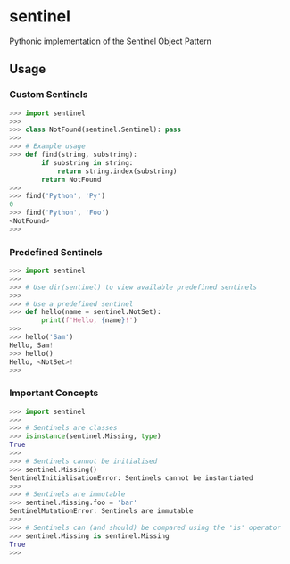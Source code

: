 # sentinel
Pythonic implementation of the Sentinel Object Pattern

## Usage

### Custom Sentinels
```python
>>> import sentinel
>>>
>>> class NotFound(sentinel.Sentinel): pass
>>>
>>> # Example usage
>>> def find(string, substring):
        if substring in string:
            return string.index(substring)
        return NotFound
>>>
>>> find('Python', 'Py')
0
>>> find('Python', 'Foo')
<NotFound>
>>>
```

### Predefined Sentinels
```python
>>> import sentinel
>>>
>>> # Use dir(sentinel) to view available predefined sentinels
>>>
>>> # Use a predefined sentinel
>>> def hello(name = sentinel.NotSet):
        print(f'Hello, {name}!')
>>>
>>> hello('Sam')
Hello, Sam!
>>> hello()
Hello, <NotSet>!
>>>
```

### Important Concepts
```python
>>> import sentinel
>>>
>>> # Sentinels are classes
>>> isinstance(sentinel.Missing, type)
True
>>>
>>> # Sentinels cannot be initialised
>>> sentinel.Missing()
SentinelInitialisationError: Sentinels cannot be instantiated
>>>
>>> # Sentinels are immutable
>>> sentinel.Missing.foo = 'bar'
SentinelMutationError: Sentinels are immutable
>>>
>>> # Sentinels can (and should) be compared using the 'is' operator
>>> sentinel.Missing is sentinel.Missing
True
>>>
```
